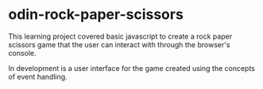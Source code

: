 # odin-rock-paper-scissors
This learning project covered basic javascript to create a rock paper scissors game that the user can interact with through the browser's console.

In development is a user interface for the game created using the concepts of event handling.
